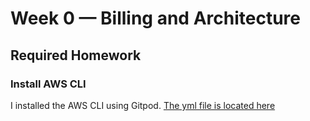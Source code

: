 # Week 0 — Billing and Architecture

## Required Homework

### Install AWS CLI

I installed the AWS CLI using Gitpod. [The yml file is located here](aws-bootcamp-cruddur-2023/gitpod.yml) 
